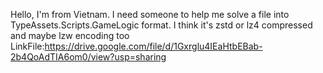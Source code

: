 Hello, I'm from Vietnam. I need someone to help me solve a file into TypeAssets.Scripts.GameLogic format.
I think it's zstd or lz4 compressed and maybe lzw encoding too
LinkFile:https://drive.google.com/file/d/1Gxrglu4IEaHtbEBab-2b4QoAdTIA6om0/view?usp=sharing
